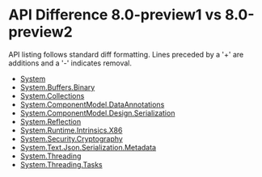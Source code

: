 # API Difference 8.0-preview1 vs 8.0-preview2

API listing follows standard diff formatting.
Lines preceded by a '+' are additions and a '-' indicates removal.

* [System](8.0-preview2_System.md)
* [System.Buffers.Binary](8.0-preview2_System.Buffers.Binary.md)
* [System.Collections](8.0-preview2_System.Collections.md)
* [System.ComponentModel.DataAnnotations](8.0-preview2_System.ComponentModel.DataAnnotations.md)
* [System.ComponentModel.Design.Serialization](8.0-preview2_System.ComponentModel.Design.Serialization.md)
* [System.Reflection](8.0-preview2_System.Reflection.md)
* [System.Runtime.Intrinsics.X86](8.0-preview2_System.Runtime.Intrinsics.X86.md)
* [System.Security.Cryptography](8.0-preview2_System.Security.Cryptography.md)
* [System.Text.Json.Serialization.Metadata](8.0-preview2_System.Text.Json.Serialization.Metadata.md)
* [System.Threading](8.0-preview2_System.Threading.md)
* [System.Threading.Tasks](8.0-preview2_System.Threading.Tasks.md)
